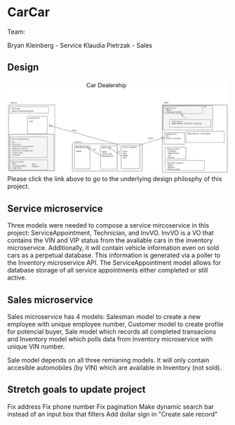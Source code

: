 # CarCar

Team:

Bryan Kleinberg - Service
Klaudia Pietrzak - Sales

## Design

![Display of our design](ghi/app/public/Design.png)
Please click the link above to go to the underlying design philosphy of this project.



## Service microservice

Three models were needed to compose a service mircoservice in this project: ServiceAppointment, Technician, and InvVO. InvVO is a VO that contains the VIN and VIP status from the avaliable cars in the inventory microservice. Additionally, it will contain vehicle information even on sold cars as a perpetual database. This information is generated via a poller to the Inventory microservice API. The ServiceAppointment model allows for database storage of all service appointments either completed or still active.

## Sales microservice

Sales microservice has 4 models: Salesman model to create a new employee with unique employee number, Customer model to create profile for potencial buyer, Sale model which records all completed transacions and Inventory model which polls data from Inventory microservice with unique VIN number.

Sale model depends on all three remianing models. It will only contain accesible automobiles (by VIN) which are available in Inventory (not sold).


## Stretch goals to update project
Fix address
Fix phone number
Fix pagination
Make dynamic search bar instead of an input box that filters
Add dollar sign in "Create sale record"
